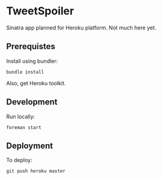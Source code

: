 TweetSpoiler
============

Sinatra app planned for Heroku platform. Not much here yet.

Prerequistes
------------

Install using bundler:

    bundle install

Also, get Heroku toolkit.

Development
-----------

Run locally:

    foreman start

Deployment
----------

To deploy:

    git push heroku master
